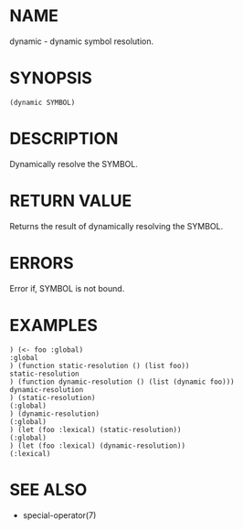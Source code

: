 # NAME
dynamic - dynamic symbol resolution.

# SYNOPSIS

    (dynamic SYMBOL)

# DESCRIPTION
Dynamically resolve the SYMBOL.

# RETURN VALUE
Returns the result of dynamically resolving the SYMBOL.

# ERRORS
Error if, SYMBOL is not bound.

# EXAMPLES

    ) (<- foo :global)
    :global
    ) (function static-resolution () (list foo))
    static-resolution
    ) (function dynamic-resolution () (list (dynamic foo)))
    dynamic-resolution
    ) (static-resolution)
    (:global)
    ) (dynamic-resolution)
    (:global)
    ) (let (foo :lexical) (static-resolution))
    (:global)
    ) (let (foo :lexical) (dynamic-resolution))
    (:lexical)

# SEE ALSO
- special-operator(7)
